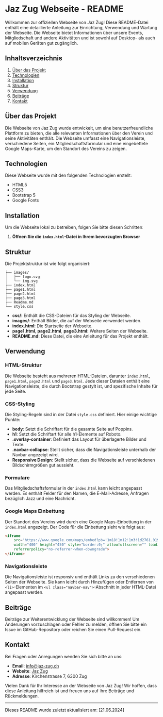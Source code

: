 # Jaz Zug Webseite - README

Willkommen zur offiziellen Webseite von Jaz Zug! Diese README-Datei enthält eine detaillierte Anleitung zur Einrichtung, Verwendung und Wartung der Webseite. Die Webseite bietet Informationen über unsere Events, Mitgliedschaft und andere Aktivitäten und ist sowohl auf Desktop- als auch auf mobilen Geräten gut zugänglich.

## Inhaltsverzeichnis

1. [Über das Projekt](#über-das-projekt)
2. [Technologien](#technologien)
3. [Installation](#installation)
4. [Struktur](#struktur)
5. [Verwendung](#verwendung)
6. [Beiträge](#beiträge)
7. [Kontakt](#kontakt)

## Über das Projekt

Die Webseite von Jaz Zug wurde entwickelt, um eine benutzerfreundliche Plattform zu bieten, die alle relevanten Informationen über den Verein und seine Aktivitäten enthält. Die Webseite umfasst eine Navigationsleiste, verschiedene Seiten, ein Mitgliedschaftsformular und eine eingebettete Google Maps-Karte, um den Standort des Vereins zu zeigen.

## Technologien

Diese Webseite wurde mit den folgenden Technologien erstellt:

- HTML5
- CSS3
- Bootstrap 5
- Google Fonts

## Installation

Um die Webseite lokal zu betreiben, folgen Sie bitte diesen Schritten:

1. **Öffnen Sie die `index.html`-Datei in Ihrem bevorzugten Browser**

## Struktur

Die Projektstruktur ist wie folgt organisiert:

```jaz-zug/
├── images/
│   ├── logo.svg
│   └── img.svg
├── index.html
├── page1.html
├── page2.html
├── page3.html
├── Readme.md
└── style.css

```

- **css/**: Enthält die CSS-Dateien für das Styling der Webseite.
- **images/**: Enthält Bilder, die auf der Webseite verwendet werden.
- **index.html**: Die Startseite der Webseite.
- **page1.html**, **page2.html**, **page3.html**: Weitere Seiten der Webseite.
- **README.md**: Diese Datei, die eine Anleitung für das Projekt enthält.

## Verwendung

### HTML-Struktur

Die Webseite besteht aus mehreren HTML-Dateien, darunter `index.html`, `page1.html`, `page2.html` und `page3.html`. Jede dieser Dateien enthält eine Navigationsleiste, die durch Bootstrap gestylt ist, und spezifische Inhalte für jede Seite.

### CSS-Styling

Die Styling-Regeln sind in der Datei `style.css` definiert. Hier einige wichtige Punkte:

- **body**: Setzt die Schriftart für die gesamte Seite auf Poppins.
- **h1**: Setzt die Schriftart für alle h1-Elemente auf Roboto.
- **.overlay-container**: Definiert das Layout für überlagerte Bilder und Texte.
- **.navbar-collapse**: Stellt sicher, dass die Navigationsleiste unterhalb der Navbar angezeigt wird.
- **Responsive Design**: Stellt sicher, dass die Webseite auf verschiedenen Bildschirmgrößen gut aussieht.

### Formulare

Das Mitgliedschaftsformular in der `index.html` kann leicht angepasst werden. Es enthält Felder für den Namen, die E-Mail-Adresse, Anfragen bezüglich Jazz und eine Nachricht.

### Google Maps Einbettung

Der Standort des Vereins wird durch eine Google Maps-Einbettung in der `index.html` angezeigt. Der Code für die Einbettung sieht wie folgt aus:

```html
<iframe
    src="https://www.google.com/maps/embed?pb=!1m18!1m12!1m3!1d2761.0197349196125!2d8.514889776252262!3d47.17205232237824!2m3!1f0!2f0!3f0!3m2!1i1024!2i768!4f13.1!3m3!1m2!1s0x479aa20f4f931d3f%3A0x4c5c524adfd95e6c!2sJaz%20Zug!5e0!3m2!1sen!2sch!4v1687462287289!5m2!1sen!2sch"
    width="400" height="450" style="border:0;" allowfullscreen="" loading="lazy" id="embed-map"
    referrerpolicy="no-referrer-when-downgrade">
</iframe>
```

### Navigationsleiste

Die Navigationsleiste ist responsiv und enthält Links zu den verschiedenen Seiten der Webseite. Sie kann leicht durch Hinzufügen oder Entfernen von `<li>`-Elementen im `<ul class="navbar-nav">`-Abschnitt in jeder HTML-Datei angepasst werden.

## Beiträge

Beiträge zur Weiterentwicklung der Webseite sind willkommen! Um Änderungen vorzuschlagen oder Fehler zu melden, öffnen Sie bitte ein Issue im GitHub-Repository oder reichen Sie einen Pull-Request ein.

## Kontakt

Bei Fragen oder Anregungen wenden Sie sich bitte an uns:

- **Email**: info@jaz-zug.ch
- **Website**: [Jaz Zug](https://jaz-zug.ch/)
- **Adresse**:  Kirchenstrasse 7, 6300 Zug

Vielen Dank für Ihr Interesse an der Webseite von Jaz Zug! Wir hoffen, dass diese Anleitung hilfreich ist und freuen uns auf Ihre Beiträge und Rückmeldungen.

---

Dieses README wurde zuletzt aktualisiert am: [21.06.2024]